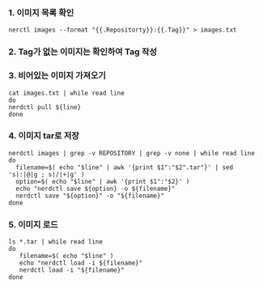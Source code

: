 ### 1. 이미지 목록 확인

```
nerctl images --format "{{.Repositorty}}:{{.Tag}}" > images.txt
```

### 2. Tag가 없는 이미지는 확인하여 Tag 작성


### 3. 비어있는 이미지 가져오기

```
cat images.txt | while read line
do
nerdctl pull ${line}
done
```

### 4. 이미지 tar로 저장

```
nerdctl images | grep -v REPOSITORY | grep -v none | while read line
do
  filename=$( echo "$line" | awk '{print $1":"$2".tar"}' | sed 's|:|@|g ; s|/|+|g' )
  option=$( echo "$line" | awk '{print $1":"$2}' )
  echo "nerdctl save ${option} -o ${filename}"
  nerdctl save "${option}" -o "${filename}"
done
```

### 5. 이미지 로드

```
ls *.tar | while read line
do
   filename=$( echo "$line" )
   echo "nerdctl load -i ${filename}"
   nerdctl load -i "${filename}"
done
```
